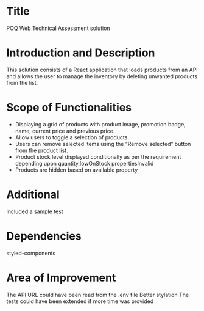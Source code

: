 # Title
POQ Web Technical Assessment solution

# Introduction and Description
This solution consists of a React application that loads products from an API and allows the user to manage the inventory by deleting unwanted products from the list.
# Scope of Functionalities
 - Displaying a grid of products with product image, promotion badge, name, current price and previous price.
 - Allow users to toggle a selection of products.
 - Users can remove selected items using the “Remove selected” button from the product list.
 - Product stock level displayed conditionally as per the requirement depending upon quantity,lowOnStock propertiesInvalid 
 - Products are hidden based on available property

# Additional
Included a sample test

# Dependencies
styled-components

# Area of Improvement
The API URL could have been read from the .env file
Better stylation
The tests could have been extended if more time was provided
